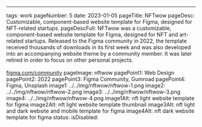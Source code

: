 ---
tags: work
pageNumber: 5
date: 2023-01-05
pageTitle: NFTwow
pageDesc: Customizable, component-based website template for Figma, designed for NFT-related startups.
pageDescFull: NFTwow was a customizable, component-based website template for Figma, designed for NFT and art-related startups. Released to the Figma community in 2022, the template received thousands of downloads in its first week and was also developed into an accompanying website theme by a community member. It was later retired in order to focus on other personal projects.</br></br><a href="https://figma.com/community">figma.com/community</a>
pageImage: nftwow
pagePoint1: Web Design
pagePoint2: 2022
pagePoint3: Figma Community, Gumroad
pagePoint4: Figma, Unsplash
image1: ../../img/nftwow/nftwow-1.png
image2: ../../img/nftwow/nftwow-2.png
image3: ../../img/nftwow/nftwow-3.png
image4: ../../img/nftwow/nftwow-4.png
image1Alt: nft light website template for figma
image2Alt: nft light website template thumbnail
image3Alt: nft light and dark website and mobile template for figma
image4Alt: nft dark website template for figma
status: 
isDisabled: 